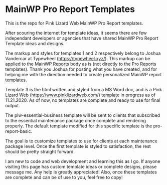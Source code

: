 # MainWP Pro Report Templates
This is the repo for Pink Lizard Web MainWP Pro Report templates. 

After scouring the internet for template ideas, it seems there are few independant developers or agencies that have shared MainWP Pro Report Template ideas and designs. 

The markup and styles for templates 1 and 2 respectively belong to Joshua Vandercar at Typewheel (https://typewheel.xyz/). This markup can be applied to the MainWP Reports body as is (not directly to the Pro Reports templates). Thank you Joshua for posting what you have created, and for helping me with the direction needed to create personalized MainWP report templates.

Template 3 is the html written and styled from a MS Word doc, and is a Pink Lizard Web (https://www.pinklizardweb.com/) template in progress as of 11.21.2020. As of now, no templates are complete and ready to use for final output.

The plw-essential-business template will be sent to clients that subscribed to the essential maintenance package once complete and rendering properly. The default template modified for this specific template is the pro-report-basic. 

The goal is to customize templates to use for clients at each maintenance package level. Once the first template is styled to satisfaction, the rest should be  pretty straight forward.

I am new to code and web development and learning this as I go. If anyone visiting this page has custom template ideas or complete designs, please message me. Any help is greatly appreciated! Also, once these templates are complete and can be of use to you, feel free to copy!